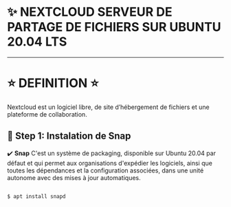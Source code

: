 # :sparkles:  NEXTCLOUD SERVEUR DE PARTAGE DE FICHIERS SUR UBUNTU 20.04 LTS 

---
# :star: DEFINITION :star:
Nextcloud est un logiciel libre, de site d’hébergement de fichiers  et une plateforme de collaboration.
## :pushpin: Step 1: Instalation de Snap
:heavy_check_mark: **Snap** C'est un système de packaging, disponible sur Ubuntu 20.04 par défaut et qui permet aux organisations d'expédier les logiciels, ainsi que toutes les dépendances et la configuration associées, dans une unité autonome avec des mises à jour automatiques.
```

$ apt install snapd

```
